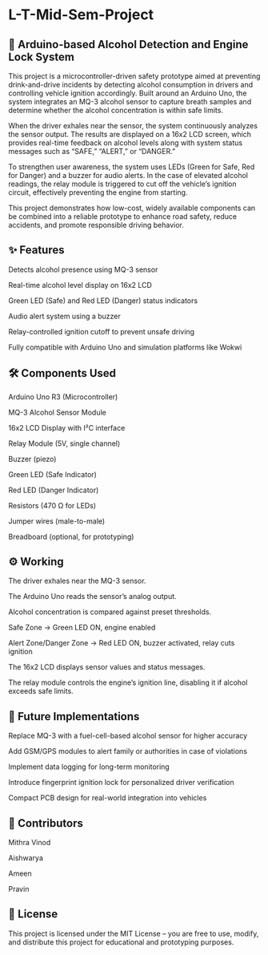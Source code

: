 # L-T-Mid-Sem-Project

## 🚗 Arduino-based Alcohol Detection and Engine Lock System

This project is a microcontroller-driven safety prototype aimed at preventing drink-and-drive incidents by detecting alcohol consumption in drivers and controlling vehicle ignition accordingly. Built around an Arduino Uno, the system integrates an MQ-3 alcohol sensor to capture breath samples and determine whether the alcohol concentration is within safe limits.

When the driver exhales near the sensor, the system continuously analyzes the sensor output. The results are displayed on a 16x2 LCD screen, which provides real-time feedback on alcohol levels along with system status messages such as “SAFE,” “ALERT,” or “DANGER.”

To strengthen user awareness, the system uses LEDs (Green for Safe, Red for Danger) and a buzzer for audio alerts. In the case of elevated alcohol readings, the relay module is triggered to cut off the vehicle’s ignition circuit, effectively preventing the engine from starting.

This project demonstrates how low-cost, widely available components can be combined into a reliable prototype to enhance road safety, reduce accidents, and promote responsible driving behavior.

## ✨ Features

Detects alcohol presence using MQ-3 sensor

Real-time alcohol level display on 16x2 LCD

Green LED (Safe) and Red LED (Danger) status indicators

Audio alert system using a buzzer

Relay-controlled ignition cutoff to prevent unsafe driving

Fully compatible with Arduino Uno and simulation platforms like Wokwi

## 🛠 Components Used

Arduino Uno R3 (Microcontroller)

MQ-3 Alcohol Sensor Module

16x2 LCD Display with I²C interface

Relay Module (5V, single channel)

Buzzer (piezo)

Green LED (Safe Indicator)

Red LED (Danger Indicator)

Resistors (470 Ω for LEDs)

Jumper wires (male-to-male)

Breadboard (optional, for prototyping)

## ⚙️ Working

The driver exhales near the MQ-3 sensor.

The Arduino Uno reads the sensor’s analog output.

Alcohol concentration is compared against preset thresholds.

Safe Zone → Green LED ON, engine enabled

Alert Zone/Danger Zone → Red LED ON, buzzer activated, relay cuts ignition

The 16x2 LCD displays sensor values and status messages.

The relay module controls the engine’s ignition line, disabling it if alcohol exceeds safe limits.

## 🚀 Future Implementations

Replace MQ-3 with a fuel-cell-based alcohol sensor for higher accuracy

Add GSM/GPS modules to alert family or authorities in case of violations

Implement data logging for long-term monitoring

Introduce fingerprint ignition lock for personalized driver verification

Compact PCB design for real-world integration into vehicles

## 👥 Contributors

Mithra Vinod

Aishwarya

Ameen

Pravin

## 📜 License

This project is licensed under the MIT License – you are free to use, modify, and distribute this project for educational and prototyping purposes.
